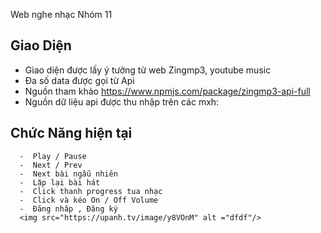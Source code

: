 Web nghe nhạc Nhóm 11 
## Giao Diện

-  Giao diện được lấy ý tưởng từ web Zingmp3,  youtube music
-  Đa số data được gọi từ Api
-  Nguồn tham khảo <https://www.npmjs.com/package/zingmp3-api-full>
-  Nguồn dữ liệu api được thu nhập trên các mxh:



## Chức Năng hiện tại

      -  Play / Pause
      -  Next / Prev
      -  Next bài ngẫu nhiên
      -  Lặp lại bài hát
      -  Click thanh progress tua nhạc
      -  Click và kéo On / Off Volume
      -  Đăng nhâp , Đăng ký 
      <img src="https://upanh.tv/image/y8VOnM" alt ="dfdf"/>






